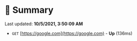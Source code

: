 # 📖 Summary
Last updated: **10/5/2021, 3:50:09 AM**

- `GET` [https://google.com](https://google.com) - **Up** (136ms)
